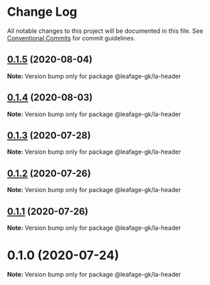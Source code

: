 # Change Log

All notable changes to this project will be documented in this file.
See [Conventional Commits](https://conventionalcommits.org) for commit guidelines.

## [0.1.5](https://github.com/leafage-gk/leafage-libs/compare/@leafage-gk/la-header@0.1.4...@leafage-gk/la-header@0.1.5) (2020-08-04)

**Note:** Version bump only for package @leafage-gk/la-header

## [0.1.4](https://github.com/leafage-gk/leafage-libs/compare/@leafage-gk/la-header@0.1.3...@leafage-gk/la-header@0.1.4) (2020-08-03)

**Note:** Version bump only for package @leafage-gk/la-header

## [0.1.3](https://github.com/leafage-gk/leafage-libs/compare/@leafage-gk/la-header@0.1.2...@leafage-gk/la-header@0.1.3) (2020-07-28)

**Note:** Version bump only for package @leafage-gk/la-header

## [0.1.2](https://github.com/leafage-gk/leafage-libs/compare/@leafage-gk/la-header@0.1.1...@leafage-gk/la-header@0.1.2) (2020-07-26)

**Note:** Version bump only for package @leafage-gk/la-header

## [0.1.1](https://github.com/leafage-gk/leafage-libs/compare/@leafage-gk/la-header@0.1.0...@leafage-gk/la-header@0.1.1) (2020-07-26)

**Note:** Version bump only for package @leafage-gk/la-header

# 0.1.0 (2020-07-24)

**Note:** Version bump only for package @leafage-gk/la-header
